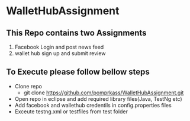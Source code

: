 # WalletHubAssignment

## This Repo contains two Assignments
  1. Facebook Login and post news feed
  2. wallet hub sign up and submit review
  
## To Execute please follow bellow steps
  * Clone repo
    * git clone https://github.com/pomprkass/WalletHubAssignment.git
  * Open repo in eclipse and add required library files(Java, TestNg etc)
  * Add facebook and wallethub credentils in config.properties files
  * Exceute testng.xml or testfiles from test folder

  
  
